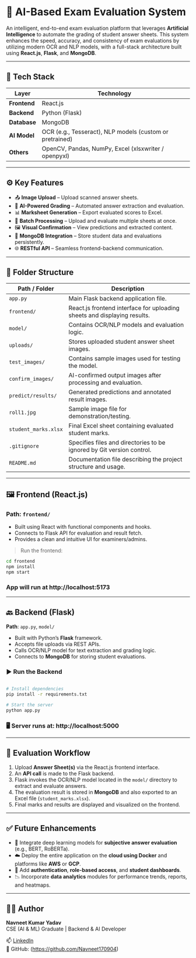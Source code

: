 # 🧠 AI-Based Exam Evaluation System

An intelligent, end-to-end exam evaluation platform that leverages **Artificial Intelligence** to automate the grading of student answer sheets. This system enhances the speed, accuracy, and consistency of exam evaluations by utilizing modern OCR and NLP models, with a full-stack architecture built using **React.js**, **Flask**, and **MongoDB**.

---

## 🚀 Tech Stack

| Layer         | Technology                |
|---------------|----------------------------|
| **Frontend**  | React.js                   |
| **Backend**   | Python (Flask)             |
| **Database**  | MongoDB                    |
| **AI Model**  | OCR (e.g., Tesseract), NLP models (custom or pretrained) |
| **Others**    | OpenCV, Pandas, NumPy, Excel (xlsxwriter / openpyxl) |

---

## ⚙️ Key Features

- 📤 **Image Upload** – Upload scanned answer sheets.
- 🧠 **AI-Powered Grading** – Automated answer extraction and evaluation.
- 📊 **Marksheet Generation** – Export evaluated scores to Excel.
- 🔁 **Batch Processing** – Upload and evaluate multiple sheets at once.
- 🖼️ **Visual Confirmation** – View predictions and extracted content.
- 💾 **MongoDB Integration** – Store student data and evaluations persistently.
- 🌐 **RESTful API** – Seamless frontend-backend communication.

---

## 📁 Folder Structure

| Path / Folder            | Description                                                                 |
|--------------------------|-----------------------------------------------------------------------------|
| `app.py`                 | Main Flask backend application file.                                        |
| `frontend/`              | React.js frontend interface for uploading sheets and displaying results.    |
| `model/`                 | Contains OCR/NLP models and evaluation logic.                               |
| `uploads/`               | Stores uploaded student answer sheet images.                                |
| `test_images/`           | Contains sample images used for testing the model.                          |
| `confirm_images/`        | AI-confirmed output images after processing and evaluation.                 |
| `predict/results/`       | Generated predictions and annotated result images.                          |
| `roll1.jpg`              | Sample image file for demonstration/testing.                                |
| `student_marks.xlsx`     | Final Excel sheet containing evaluated student marks.                       |
| `.gitignore`             | Specifies files and directories to be ignored by Git version control.       |
| `README.md`              | Documentation file describing the project structure and usage.              |


---

## 🖼️ Frontend (React.js)

### Path: `frontend/`

- Built using React with functional components and hooks.
- Connects to Flask API for evaluation and result fetch.
- Provides a clean and intuitive UI for examiners/admins.

> Run the frontend:

```bash
cd frontend
npm install
npm start
```

### App will run at http://localhost:5173

---

## 🔙 Backend (Flask)

**Path**: `app.py`, `model/`

- Built with Python’s **Flask** framework.
- Accepts file uploads via REST APIs.
- Calls OCR/NLP model for text extraction and grading logic.
- Connects to **MongoDB** for storing student evaluations.

### ▶️ Run the Backend

```bash

# Install dependencies
pip install -r requirements.txt

# Start the server
python app.py
```

### 🖥️ Server runs at: http://localhost:5000

---

## 🧪 Evaluation Workflow

1. Upload **Answer Sheet(s)** via the React.js frontend interface.
2. An **API call** is made to the Flask backend.
3. Flask invokes the OCR/NLP model located in the `model/` directory to extract and evaluate answers.
4. The evaluation result is stored in **MongoDB** and also exported to an Excel file (`student_marks.xlsx`).
5. Final marks and results are displayed and visualized on the frontend.

---

## ✅ Future Enhancements

- 📝 Integrate deep learning models for **subjective answer evaluation** (e.g., BERT, RoBERTa).
- ☁️ Deploy the entire application on the **cloud using Docker** and platforms like **AWS** or **GCP**.
- 🔐 Add **authentication**, **role-based access**, and **student dashboards**.
- 📉 Incorporate **data analytics** modules for performance trends, reports, and heatmaps.

---

## 🧑‍💻 Author

**Navneet Kumar Yadav**  
CSE (AI & ML) Graduate | Backend & AI Developer

📫 [LinkedIn](https://www.linkedin.com/in/navneet-kumar-yadav/)  
🔗 GitHub: (https://github.com/Navneet170904)


